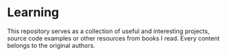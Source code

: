 # Learning

This repository serves as a collection of useful and interesting projects, source code examples or other resources from books I read. Every content belongs to the original authors.